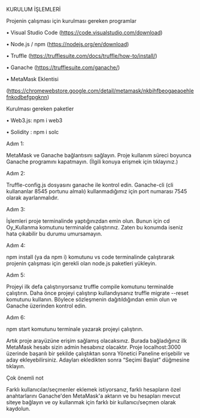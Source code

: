 KURULUM İŞLEMLERİ

Projenin çalışması için kurulması gereken programlar

• Visual Studio Code (https://code.visualstudio.com/download)

• Node.js / npm (https://nodejs.org/en/download)

• Truffle (https://trufflesuite.com/docs/truffle/how-to/install/)

• Ganache (https://trufflesuite.com/ganache/)

• MetaMask Eklentisi

(https://chromewebstore.google.com/detail/metamask/nkbihfbeogaeaoehlefnkodbefgpgknn)

Kurulması gereken paketler

• Web3.js: npm i web3

• Solidity : npm i solc

Adım 1:

MetaMask ve Ganache bağlantısını sağlayın. Proje kullanım süreci boyunca Ganache
programını kapatmayın. (İlgili konuya erişmek için tıklayınız.)

Adım 2:

Truffle-config.js dosyasını ganache ile kontrol edin. Ganache-cli (cli kullananlar 8545
portunu almalı) kullanmadığımız için port numarası 7545 olarak ayarlanmalıdır.

Adım 3:

İşlemleri proje terminalinde yaptığınızdan emin olun. Bunun için cd Oy_Kullanma
komutunu terminalde çalıştırınız. Zaten bu konumda iseniz hata çıkabilir bu durumu
umursamayın.

Adım 4:

npm install (ya da npm i) komutunu vs code terminalinde çalıştırarak projenin çalışması için
gerekli olan node.js paketleri yükleyin.

Adım 5:

Projeyi ilk defa çalıştırıyorsanız truffle compile komutunu terminalde çalıştırın. Daha önce
projeyi çalıştırıp kullandıysanız truffle migrate --reset komutunu kullanın. Böylece
sözleşmenin dağıtıldığından emin olun ve Ganache üzerinden kontrol edin.

Adım 6:

npm start komutunu terminale yazarak projeyi çalıştırın.

Artık proje arayüzüne erişim sağlamış olacaksınız. Burada bağladığınız ilk MetaMask hesabı
sizin admin hesabınız olacaktır. Proje localhost:3000 üzerinde başarılı bir şekilde çalıştıktan
sonra Yönetici Paneline erişebilir ve aday ekleyebilirsiniz. Adayları ekledikten sonra “Seçimi
Başlat” düğmesine tıklayın.

Çok önemli not

Farklı kullanıcılar/seçmenler eklemek istiyorsanız, farklı hesapların özel anahtarlarını
Ganache'den MetaMask'a aktarın ve bu hesapları mevcut siteye bağlayın ve oy kullanmak
için farklı bir kullanıcı/seçmen olarak kaydolun.
